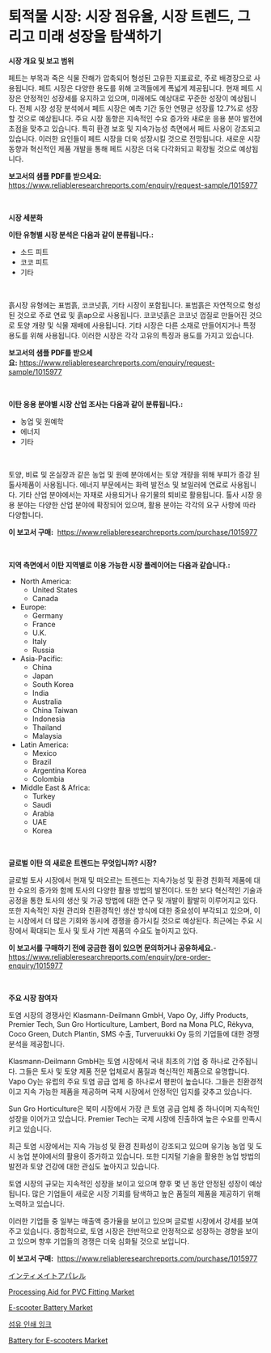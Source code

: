 <p><h1>퇴적물 시장: 시장 점유율, 시장 트렌드, 그리고 미래 성장을 탐색하기</h1></p><p><strong>시장 개요 및 보고 범위</strong></p>
<p><p>페트는 부목과 죽은 식물 잔해가 압축되어 형성된 고유한 지표료로, 주로 배경장으로 사용됩니다. 페트 시장은 다양한 용도를 위해 고객들에게 폭넓게 제공됩니다. 현재 페트 시장은 안정적인 성장세를 유지하고 있으며, 미래에도 예상대로 꾸준한 성장이 예상됩니다. 전체 시장 성장 분석에서 페트 시장은 예측 기간 동안 연평균 성장률 12.7%로 성장할 것으로 예상됩니다. 주요 시장 동향은 지속적인 수요 증가와 새로운 응용 분야 발전에 초점을 맞추고 있습니다. 특히 환경 보호 및 지속가능성 측면에서 페트 사용이 강조되고 있습니다. 이러한 요인들이 페트 시장을 더욱 성장시킬 것으로 전망됩니다. 새로운 시장 동향과 혁신적인 제품 개발을 통해 페트 시장은 더욱 다각화되고 확장될 것으로 예상됩니다.</p></p>
<p><strong>보고서의 샘플 PDF를 받으세요:</strong> <a href="https://www.reliableresearchreports.com/enquiry/request-sample/1015977">https://www.reliableresearchreports.com/enquiry/request-sample/1015977</a></p>
<p>&nbsp;</p>
<p><strong>시장 세분화</strong></p>
<p><strong>이탄 유형별 시장 분석은 다음과 같이 분류됩니다.:</strong></p>
<p><ul><li>소드 피트</li><li>코코 피트</li><li>기타</li></ul></p>
<p>&nbsp;</p>
<p><p>흙시장 유형에는 표범흙, 코코넛흙, 기타 시장이 포함됩니다. 표범흙은 자연적으로 형성된 것으로 주로 연료 및 흙ap으로 사용됩니다. 코코넛흙은 코코넛 껍질로 만들어진 것으로 토양 개량 및 식물 재배에 사용됩니다. 기타 시장은 다른 소재로 만들어지거나 특정 용도를 위해 사용됩니다. 이러한 시장은 각각 고유의 특징과 용도를 가지고 있습니다.</p></p>
<p><strong>보고서의 샘플 PDF를 받으세요:</strong>&nbsp;<a href="https://www.reliableresearchreports.com/enquiry/request-sample/1015977">https://www.reliableresearchreports.com/enquiry/request-sample/1015977</a></p>
<p>&nbsp;</p>
<p><strong> 이탄 응용 분야별 시장 산업 조사는 다음과 같이 분류됩니다.:</strong></p>
<p><ul><li>농업 및 원예학</li><li>에너지</li><li>기타</li></ul></p>
<p>&nbsp;</p>
<p><p>토양, 비료 및 온실장과 같은 농업 및 원예 분야에서는 토양 개량을 위해 부피가 증강 된 톨사제품이 사용됩니다. 에너지 부문에서는 화력 발전소 및 보일러에 연료로 사용됩니다. 기타 산업 분야에서는 자재로 사용되거나 유기물의 퇴비로 활용됩니다. 톨사 시장 응용 분야는 다양한 산업 분야에 확장되어 있으며, 활용 분야는 각각의 요구 사항에 따라 다양합니다.</p></p>
<p><strong>이 보고서 구매:</strong>&nbsp; <a href="https://www.reliableresearchreports.com/purchase/1015977">https://www.reliableresearchreports.com/purchase/1015977</a></p>
<p>&nbsp;</p>
<p><strong>지역 측면에서 이탄 지역별로 이용 가능한 시장 플레이어는 다음과 같습니다.:</strong></p>
<p><ul>
    <li>
        North America:
        <ul>
            <li>United States</li>
            <li>Canada</li>
        </ul>
    </li>
    <li>
        Europe:
        <ul>
            <li>Germany</li>
            <li>France</li>
            <li>U.K.</li>
            <li>Italy</li>
            <li>Russia</li>
        </ul>
    </li>
    <li>
        Asia-Pacific:
        <ul>
            <li>China</li>
            <li>Japan</li>
            <li>South Korea</li>
            <li>India</li>
            <li>Australia</li>
            <li>China Taiwan</li>
            <li>Indonesia</li>
            <li>Thailand</li>
            <li>Malaysia</li>
        </ul>
    </li>
    <li>
        Latin America:
        <ul>
            <li>Mexico</li>
            <li>Brazil</li>
            <li>Argentina Korea</li>
            <li>Colombia</li>
        </ul>
    </li>
    <li>
        Middle East & Africa:
        <ul>
            <li>Turkey</li>
            <li>Saudi</li>
            <li>Arabia</li>
            <li>UAE</li>
            <li>Korea</li>
        </ul>
    </li>
    </ul></p>
<p>&nbsp;</p>
<p><strong>글로벌 이탄 의 새로운 트렌드는 무엇입니까? 시장?</strong></p>
<p><p>글로벌 토사 시장에서 현재 및 떠오르는 트렌드는 지속가능성 및 환경 친화적 제품에 대한 수요의 증가와 함께 토사의 다양한 활용 방법의 발전이다. 또한 보다 혁신적인 기술과 공정을 통한 토사의 생산 및 가공 방법에 대한 연구 및 개발이 활발히 이루어지고 있다. 또한 지속적인 자원 관리와 친환경적인 생산 방식에 대한 중요성이 부각되고 있으며, 이는 시장에서 더 많은 기회와 동시에 경쟁을 증가시킬 것으로 예상된다. 최근에는 주요 시장에서 확대되는 토사 및 토사 기반 제품의 수요도 높아지고 있다.</p></p>
<p><strong>이 보고서를 구매하기 전에 궁금한 점이 있으면 문의하거나 공유하세요.</strong>- <a href="https://www.reliableresearchreports.com/enquiry/pre-order-enquiry/1015977">https://www.reliableresearchreports.com/enquiry/pre-order-enquiry/1015977</a></p>
<p>&nbsp;</p>
<p><strong>주요 시장 참여자</strong></p>
<p><p>토염 시장의 경쟁사인 Klasmann-Deilmann GmbH, Vapo Oy, Jiffy Products, Premier Tech, Sun Gro Horticulture, Lambert, Bord na Mona PLC, Rėkyva, Coco Green, Dutch Plantin, SMS 수출, Turveruukki Oy 등의 기업들에 대한 경쟁 분석을 제공합니다. </p><p>Klasmann-Deilmann GmbH는 토염 시장에서 국내 최초의 기업 중 하나로 간주됩니다. 그들은 토사 및 토양 제품 전문 업체로서 품질과 혁신적인 제품으로 유명합니다. Vapo Oy는 유럽의 주요 토염 공급 업체 중 하나로서 평판이 높습니다. 그들은 친환경적이고 지속 가능한 제품을 제공하며 국제 시장에서 안정적인 입지를 갖추고 있습니다. </p><p>Sun Gro Horticulture은 북미 시장에서 가장 큰 토염 공급 업체 중 하나이며 지속적인 성장을 이어가고 있습니다. Premier Tech는 국제 시장에 진출하여 높은 수요를 만족시키고 있습니다. </p><p>최근 토염 시장에서는 지속 가능성 및 환경 친화성이 강조되고 있으며 유기농 농업 및 도시 농업 분야에서의 활용이 증가하고 있습니다. 또한 디지털 기술을 활용한 농업 방법의 발전과 토양 건강에 대한 관심도 높아지고 있습니다. </p><p>토염 시장의 규모는 지속적인 성장을 보이고 있으며 향후 몇 년 동안 안정된 성장이 예상됩니다. 많은 기업들이 새로운 시장 기회를 탐색하고 높은 품질의 제품을 제공하기 위해 노력하고 있습니다. </p><p>이러한 기업들 중 일부는 매출액 증가율을 보이고 있으며 글로벌 시장에서 강세를 보여주고 있습니다. 종합적으로, 토염 시장은 전반적으로 안정적으로 성장하는 경향을 보이고 있으며 향후 기업들의 경쟁은 더욱 심화될 것으로 보입니다.</p></p>
<p><strong>이 보고서 구매:</strong>&nbsp;&nbsp;<a href="https://www.reliableresearchreports.com/purchase/1015977">https://www.reliableresearchreports.com/purchase/1015977</a></p>
<p><p><a href="https://github.com/jkjreqjscoxx7/Market-Research-Report-List-1/blob/main/3109833248.md">インティメイトアパレル</a></p><p><a href="https://github.com/castoriffic/Market-Research-Report-List-3/blob/main/processing-aid-for-pvc-fitting-market.md">Processing Aid for PVC Fitting Market</a></p><p><a href="https://issuu.com/reportprime-2/docs/e-scooter-battery-market-size-2030.pptx">E-scooter Battery Market</a></p><p><a href="https://github.com/nuekbpymrrz5/Market-Research-Report-List-1/blob/main/7839348194660.md">섬유 인쇄 잉크</a></p><p><a href="https://issuu.com/reportprime-2/docs/battery-for-e-scooters-market-size-2030.pptx">Battery for E-scooters Market</a></p></p>
